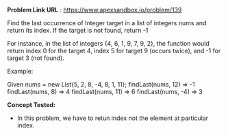 **Problem Link URL** : https://www.apexsandbox.io/problem/139

Find the last occurrence of Integer target in a list of integers nums and return its index. If the target is not found, return -1

For instance, in the list of integers {4, 6, 1, 9, 7, 9, 2}, the function would return index 0 for the target 4, index 5 for target 9 (occurs twice), and -1 for target 3 (not found).

Example:

Given nums = new List{5, 2, 8, -4, 8, 1, 11};
findLast(nums, 12) => -1
findLast(nums, 8) => 4
findLast(nums, 11) => 6
findLast(nums, -4) => 3

**Concept Tested:**
- In this problem, we have to retun index not the element at particular index.